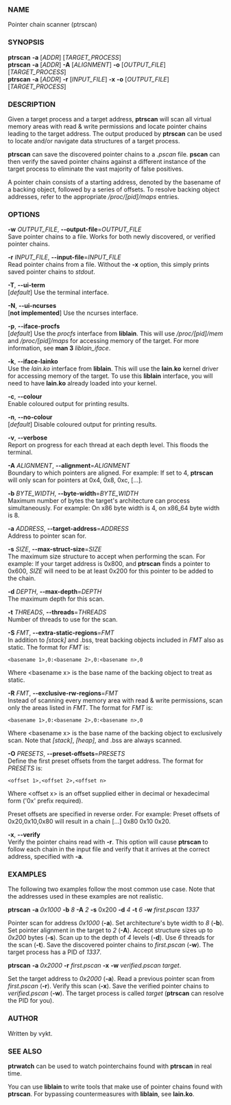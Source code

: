 ### NAME
Pointer chain scanner (ptrscan)


### SYNOPSIS

**ptrscan** **-a** [*ADDR*] [*TARGET_PROCESS*]  
**ptrscan** **-a** [*ADDR*] **-A** [*ALIGNMENT*] **-o** [*OUTPUT_FILE*] [*TARGET_PROCESS*]  
**ptrscan** **-a** [*ADDR*] **-r** [*INPUT_FILE*] **-x** **-o** [*OUTPUT_FILE*] [*TARGET_PROCESS*]

### DESCRIPTION

Given a target process and a target address, **ptrscan** will scan all virtual memory areas with read & write permissions and locate pointer chains leading to the target address.
The output produced by **ptrscan** can be used to locate and/or navigate data structures of a target process.

**ptrscan** can save the discovered pointer chains to a *.pscan* file. **pscan** can then verify the saved pointer chains against a different instance of the target process to eliminate the vast majority of false positives.

A pointer chain consists of a starting address, denoted by the basename of a backing object, followed by a series of offsets. To resolve backing object addresses, refer to the appropriate */proc/[pid]/maps* entries.


### OPTIONS

**-w** *OUTPUT_FILE*, **--output-file**=*OUTPUT_FILE*  
    Save pointer chains to a file. Works for both newly discovered, or verified pointer chains.

**-r** *INPUT_FILE*, **--input-file**=*INPUT_FILE*  
    Read pointer chains from a file. Without the **-x** option, this simply prints saved pointer chains to *stdout*.

**-T**, **--ui-term**  
    [*default*] Use the terminal interface.

**-N**, **--ui-ncurses**  
    [**not implemented**] Use the ncurses interface.

**-p**, **--iface-procfs**  
    [*default*] Use the *procfs* interface from **liblain**. This will use */proc/[pid]/mem* and */proc/[pid]/maps* for accessing memory of the target. For more information, see **man 3** *liblain_iface*.

**-k**, **--iface-lainko**  
Use the *lain.ko* interface from **liblain**. This will use the **lain.ko** kernel driver for accessing memory of the target. To use this **liblain** interface, you will need to have **lain.ko** already loaded into your kernel.

**-c**, **--colour**  
Enable coloured output for printing results.

**-n**, **--no-colour**  
[*default*] Disable coloured output for printing results.

**-v**, **--verbose**  
Report on progress for each thread at each depth level. This floods the terminal.

**-A** *ALIGNMENT*, **--alignment**=*ALIGNMENT*  
Boundary to which pointers are aligned. For example: If set to 4, **ptrscan** will only scan for pointers at 0x4, 0x8, 0xc, [...].

**-b** *BYTE_WIDTH*, **--byte-width**=*BYTE_WIDTH*  
Maximum number of bytes the target's architecture can process simultaneously. For example: On x86 byte width is 4, on x86\_64 byte width is 8.

**-a** *ADDRESS*, **--target-address**=*ADDRESS*  
Address to pointer scan for.

**-s** *SIZE*, **--max-struct-size**=*SIZE*  
The maximum size structure to accept when performing the scan. For example: If your target address is 0x800, and **ptrscan** finds a pointer to 0x600, *SIZE* will need to be at least 0x200 for this pointer to be added to the chain.

**-d** *DEPTH*, **--max-depth**=*DEPTH*  
The maximum depth for this scan.

**-t** *THREADS*, **--threads**=*THREADS*  
Number of threads to use for the scan.

**-S** *FMT*, **--extra-static-regions**=*FMT*  
In addition to *[stack]* and .bss, treat backing objects included in *FMT* also as static. The format for *FMT* is:  
  
    <basename 1>,0:<basename 2>,0:<basename n>,0  
  
Where \<basename x> is the base name of the backing object to treat as static.

**-R** *FMT*, **--exclusive-rw-regions**=*FMT*  
Instead of scanning every memory area with read & write permissions, scan only the areas listed in *FMT*. The format for *FMT* is:  
  
    <basename 1>,0:<basename 2>,0:<basename n>,0  
  
Where \<basename x> is the base name of the backing object to exclusively scan. Note that *[stack]*, *[heap]*, and .bss are always scanned.

**-O** *PRESETS*, **--preset-offsets**=*PRESETS*  
Define the first preset offsets from the target address. The format for *PRESETS* is:

    <offset 1>,<offset 2>,<offset n>

Where \<offset x> is an offset supplied either in decimal or hexadecimal form ('0x' prefix required).

Preset offsets are specified in reverse order. For example: Preset offsets of 0x20,0x10,0x80 will result in a chain [...] 0x80 0x10 0x20.  

**-x**, **--verify**  
Verify the pointer chains read with **-r**. This option will cause **ptrscan** to follow each chain in the input file and verify that it arrives at the correct address, specified with **-a**.


### EXAMPLES

The following two examples follow the most common use case. Note that the addresses used in these examples are not realistic.

**ptrscan** **-a** *0x1000* **-b** *8* **-A** *2* **-s** 0x200 **-d** *4* **-t** *6* **-w** *first.pscan* *1337*

Pointer scan for address *0x1000* (**-a**). Set architecture's byte width to *8* (**-b**). Set pointer alignment in the target to *2* (**-A**). Accept structure sizes up to *0x200* bytes (**-s**). Scan up to the depth of *4* levels (**-d**). Use *6* threads for the scan (**-t**). Save the discovered pointer chains to *first.pscan* (**-w**). The target process has a PID of *1337*.

**ptrscan** **-a** *0x2000* **-r** *first.pscan* **-x** **-w** *verified.pscan* *target*.

Set the target address to *0x2000* (**-a**). Read a previous pointer scan from *first.pscan* (**-r**). Verify this scan (**-x**). Save the verified pointer chains to *verified.pscan* (**-w**). The target process is called *target* (**ptrscan** can resolve the PID for you).


### AUTHOR

Written by vykt.


### SEE ALSO
**ptrwatch** can be used to watch pointerchains found with **ptrscan** in real time.

You can use **liblain** to write tools that make use of pointer chains found with **ptrscan**. For bypassing countermeasures with **liblain**, see **lain.ko**.
